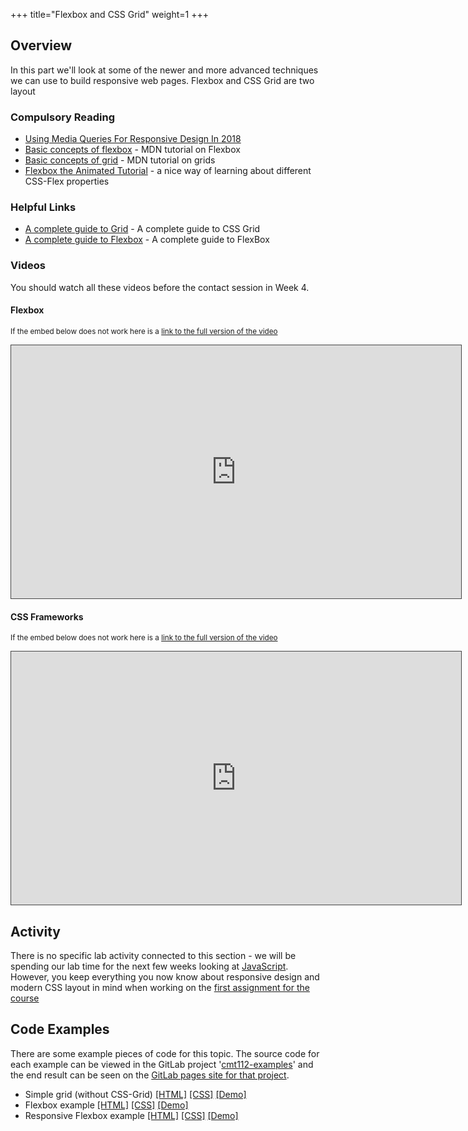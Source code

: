 +++
title="Flexbox and CSS Grid"
weight=1
+++

## Overview

In this part we'll look at some of the newer and more advanced techniques we can use to build responsive web pages. Flexbox and CSS Grid are two layout

### Compulsory Reading

-   [Using Media Queries For Responsive Design In 2018](https://www.smashingmagazine.com/2018/02/media-queries-responsive-design-2018/)
-   [Basic concepts of flexbox](https://developer.mozilla.org/en-US/docs/Web/CSS/CSS_Flexible_Box_Layout/Basic_Concepts_of_Flexbox) - MDN tutorial on Flexbox
-   [Basic concepts of grid](https://developer.mozilla.org/en-US/docs/Web/CSS/CSS_Grid_Layout/Basic_Concepts_of_Grid_Layout) - MDN tutorial on grids
-   [Flexbox the Animated Tutorial](https://medium.com/@js_tut/flexbox-the-animated-tutorial-8075cbe4c1b2) - a nice way of learning about different CSS-Flex properties

### Helpful Links

-   [A complete guide to Grid](https://css-tricks.com/snippets/css/complete-guide-grid/) - A complete guide to CSS Grid
-   [A complete guide to Flexbox](https://css-tricks.com/snippets/css/a-guide-to-flexbox/) - A complete guide to FlexBox

### Videos

You should watch all these videos before the contact session in Week 4.

#### Flexbox

<p><small>If the embed below does not work here is a <a href="https://cardiff.cloud.panopto.eu/Panopto/Pages/Viewer.aspx?id=c1b1d869-96fc-4a88-b676-aacc014f6160" target="blank">link to the full version of the video</a></small></p>
<iframe src="https://cardiff.cloud.panopto.eu/Panopto/Pages/Embed.aspx?id=c1b1d869-96fc-4a88-b676-aacc014f6160&v=1" width="720" height="405" style="padding: 0px; border: 1px solid #464646;" frameborder="0" allowfullscreen allow="autoplay"></iframe>

#### CSS Frameworks

<p><small>If the embed below does not work here is a <a href="https://cardiff.cloud.panopto.eu/Panopto/Pages/Viewer.aspx?id=be00999a-9d16-452d-aaa5-aacc014f6205" target="blank">link to the full version of the video</a></small></p>
<iframe src="https://cardiff.cloud.panopto.eu/Panopto/Pages/Embed.aspx?id=be00999a-9d16-452d-aaa5-aacc014f6205&v=1" width="720" height="405" style="padding: 0px; border: 1px solid #464646;" frameborder="0" allowfullscreen allow="autoplay"></iframe>

## Activity

There is no specific lab activity connected to this section - we will be spending our lab time for the next few weeks looking at [JavaScript](part-2/). However, you keep everything you now know about responsive design and modern CSS layout in mind when working on the [first assignment for the course](assessment/cw1)

## Code Examples

There are some example pieces of code for this topic. The source code for each example can be viewed in the GitLab project '[cmt112-examples](https://gitlab.cs.cf.ac.uk/scm2mjc/cmt112-examples)' and the end result can be seen on the [GitLab pages site for that project](http://scm2mjc.pages.cs.cf.ac.uk/cmt112-examples/).

-   Simple grid (without CSS-Grid) [[HTML]](https://gitlab.cs.cf.ac.uk/scm2mjc/cmt112-examples/blob/master/1-5/simple-grid/index.html) [[CSS]](https://gitlab.cs.cf.ac.uk/scm2mjc/cmt112-examples/blob/master/1-5/simple-grid/css/style.css) [[Demo]](http://scm2mjc.pages.cs.cf.ac.uk/cmt112-examples/1-5/simple-grid/)
-   Flexbox example [[HTML]](https://gitlab.cs.cf.ac.uk/scm2mjc/cmt112-examples/blob/master/1-5/flex/1/index.html) [[CSS]](https://gitlab.cs.cf.ac.uk/scm2mjc/cmt112-examples/blob/master/1-5/flex/1/style.css) [[Demo]](http://scm2mjc.pages.cs.cf.ac.uk/cmt112-examples/1-5/flex/1)
-   Responsive Flexbox example [[HTML]](https://gitlab.cs.cf.ac.uk/scm2mjc/cmt112-examples/blob/master/1-5/flex/2/index.html) [[CSS]](https://gitlab.cs.cf.ac.uk/scm2mjc/cmt112-examples/blob/master/1-5/flex/2/style.css) [[Demo]](http://scm2mjc.pages.cs.cf.ac.uk/cmt112-examples/1-5/flex/2)
